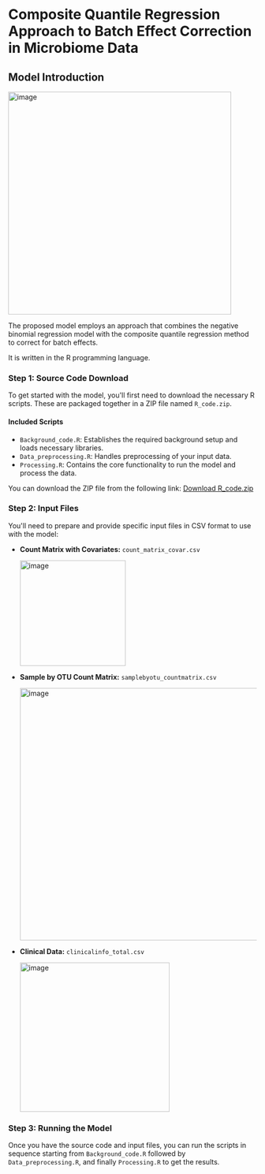 # Composite Quantile Regression Approach to Batch Effect Correction in Microbiome Data

## Model Introduction

<img width="452" alt="image" src="https://github.com/user-attachments/assets/b0b2bbd4-f8c1-4e0d-a296-82872ccf29c6">

The proposed model employs an approach that combines the negative binomial regression model with the composite quantile regression method to correct for batch effects.

It is written in the R programming language.


### Step 1: Source Code Download

To get started with the model, you'll first need to download the necessary R scripts. These are packaged together in a ZIP file named `R_code.zip`.

#### Included Scripts
- `Background_code.R`: Establishes the required background setup and loads necessary libraries.
- `Data_preprocessing.R`: Handles preprocessing of your input data.
- `Processing.R`: Contains the core functionality to run the model and process the data.

You can download the ZIP file from the following link:
[Download R_code.zip](URL-to-download-R_code.zip)

### Step 2: Input Files

You'll need to prepare and provide specific input files in CSV format to use with the model:
- **Count Matrix with Covariates:** `count_matrix_covar.csv`
  
  <img width="214" alt="image" src="https://github.com/user-attachments/assets/ea8be8fb-15bd-46af-beeb-927d503db202">


- **Sample by OTU Count Matrix:** `samplebyotu_countmatrix.csv`

  <img width="512" alt="image" src="https://github.com/user-attachments/assets/1d994855-4b91-4aee-8760-a31099babcc9">


- **Clinical Data:** `clinicalinfo_total.csv`

  <img width="303" alt="image" src="https://github.com/user-attachments/assets/bfdee048-7d78-4b14-b9d4-49fe2f3f9600">


### Step 3: Running the Model

Once you have the source code and input files, you can run the scripts in sequence starting from `Background_code.R` followed by `Data_preprocessing.R`, and finally `Processing.R` to get the results.


